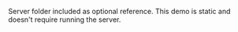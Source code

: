 Server folder included as optional reference. This demo is static and doesn't require running the server.
